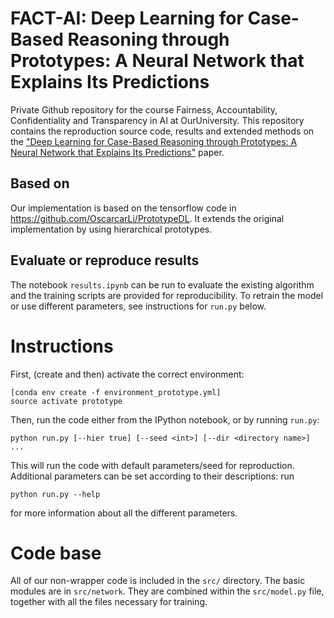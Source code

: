 # FACT-AI: Deep Learning for Case-Based Reasoning through Prototypes: A Neural Network that Explains Its Predictions 
Private Github repository for the course Fairness, Accountability, Confidentiality and Transparency in AI at OurUniversity. This repository contains the reproduction source code, results and extended methods on the ["Deep Learning for Case-Based Reasoning through Prototypes: A Neural Network that Explains Its Predictions"](https://arxiv.org/abs/1710.04806) paper. 


## Based on
Our implementation is based on the tensorflow code in https://github.com/OscarcarLi/PrototypeDL.
It extends the original implementation by using hierarchical prototypes.

## Evaluate or reproduce results
The notebook `results.ipynb` can be run to evaluate the existing algorithm and the training scripts are provided for reproducibility. To retrain the model or use different parameters, see instructions for `run.py` below.

# Instructions
First, (create and then) activate the correct environment:
```
[conda env create -f environment_prototype.yml]
source activate prototype 
```

Then, run the code either from the IPython notebook, or by running `run.py`: 
```
python run.py [--hier true] [--seed <int>] [--dir <directory name>] ...
```
This will run the code with default parameters/seed for reproduction.
Additional parameters can be set according to their descriptions: run 
```
python run.py --help
```
for more information about all the different parameters.

# Code base 
All of our non-wrapper code is included in the `src/` directory. The basic modules are in `src/network`. They are combined within the `src/model.py` file, together with all the files necessary for training.

